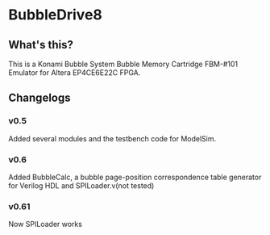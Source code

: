 # BubbleDrive8
## What's this?
This is a Konami Bubble System Bubble Memory Cartridge FBM-#101 Emulator for Altera EP4CE6E22C FPGA. 

## Changelogs
### v0.5
Added several modules and the testbench code for ModelSim.
### v0.6
Added BubbleCalc, a bubble page-position correspondence table generator for Verilog HDL and SPILoader.v(not tested)
### v0.61
Now SPILoader works
